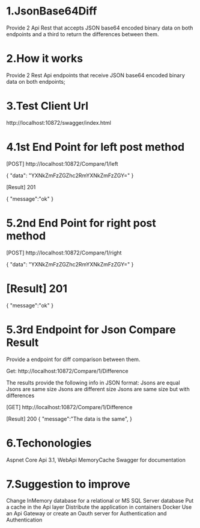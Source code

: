 1.JsonBase64Diff
===================================================================

Provide 2 Api Rest that accepts JSON base64 encoded binary data on both endpoints and a third to return the differences between them.

2.How it works
===================================================================

Provide 2 Rest Api endpoints that receive JSON base64 encoded binary data on both endpoints;

3.Test Client Url
=====================================================================
http://localhost:10872/swagger/index.html

4.1st End Point for left post method
=====================================================================
[POST]
http://localhost:10872/Compare/1/left

{
  "data": "YXNkZmFzZGZhc2RmYXNkZmFzZGY="
}

[Result] 201

{
  "message":"ok"
}

5.2nd End Point for right post method
=====================================================================
[POST] 
http://localhost:10872/Compare/1/right

{
  "data": "YXNkZmFzZGZhc2RmYXNkZmFzZGY="
}

[Result] 201
=====================================================================
{
  "message":"ok"
}

5.3rd Endpoint for Json Compare Result 
=====================================================================
Provide a endpoint for diff comparison between them.

Get: http://localhost:10872/Compare/1/Difference

The results provide the following info in JSON format:
Jsons are equal
Jsons are same size
Jsons are different size
Jsons are same size but with differences

[GET] 
http://localhost:10872/Compare/1/Difference

[Result] 200
{
  "message":"The data is the same",
}

6.Techonologies
========================
Aspnet Core Api 3.1,
WebApi
MemoryCache
Swagger for documentation

7.Suggestion to improve
==============================
Change InMemory database for a relational or MS SQL Server database
Put a cache in the Api layer
Distribute the application in containers Docker
Use an Api Gateway or create an Oauth server for Authentication and Authentication


